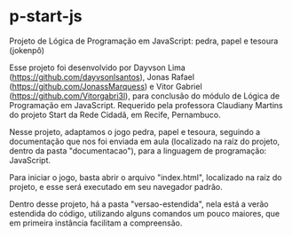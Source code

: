 # p-start-js
Projeto de Lógica de Programação em JavaScript: pedra, papel e tesoura (jokenpô)

Esse projeto foi desenvolvido por Dayvson Lima (https://github.com/dayvsonlsantos), Jonas Rafael (https://github.com/JonassMarquess) e Vitor Gabriel (https://github.com/Vitorgabri3l), para conclusão do módulo de Lógica de Programação em JavaScript. Requerido pela professora Claudiany Martins do projeto Start da Rede Cidadã, em Recife, Pernambuco.

Nesse projeto, adaptamos o jogo pedra, papel e tesoura, seguindo a documentação que nos foi enviada em aula (localizado na raíz do projeto, dentro da pasta "documentacao"), para a linguagem de programação: JavaScript.

Para iniciar o jogo, basta abrir o arquivo "index.html", localizado na raíz do projeto, e esse será executado em seu navegador padrão.

Dentro desse projeto, há a pasta "versao-estendida", nela está a verão estendida do código, utilizando alguns comandos um pouco maiores, que em primeira instância facilitam a compreensão.
